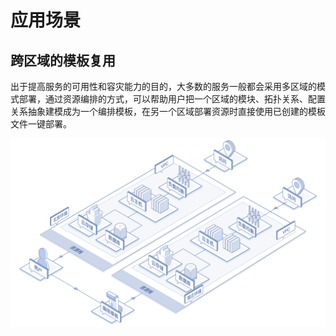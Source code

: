 # 应用场景

## 跨区域的模板复用

出于提高服务的可用性和容灾能力的目的，大多数的服务一般都会采用多区域的模式部署，通过资源编排的方式，可以帮助用户把一个区域的模块、拓扑关系、配置关系抽象建模成为一个编排模板，在另一个区域部署资源时直接使用已创建的模板文件一键部署。

![应用场景1](https://raw.githubusercontent.com/jdclouddocs/cn/resource-orchestration/image/resource/%E5%BA%94%E7%94%A8%E5%9C%BA%E6%99%AF2.png)
